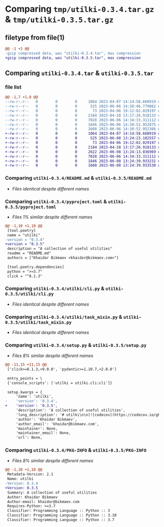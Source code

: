 # Comparing `tmp/utilki-0.3.4.tar.gz` & `tmp/utilki-0.3.5.tar.gz`

## filetype from file(1)

```diff
@@ -1 +1 @@
-gzip compressed data, was "utilki-0.3.4.tar", max compression
+gzip compressed data, was "utilki-0.3.5.tar", max compression
```

## Comparing `utilki-0.3.4.tar` & `utilki-0.3.5.tar`

### file list

```diff
@@ -1,7 +1,8 @@
--rw-r--r--   0        0        0     1064 2023-04-07 14:14:58.660919 utilki-0.3.4/README.md
--rw-r--r--   0        0        0      525 2023-06-06 14:38:46.779862 utilki-0.3.4/pyproject.toml
--rw-r--r--   0        0        0       73 2023-04-06 19:12:02.029197 utilki-0.3.4/utilki/__init__.py
--rw-r--r--   0        0        0     2184 2023-04-28 13:17:26.918133 utilki-0.3.4/utilki/cli.py
--rw-r--r--   0        0        0     7028 2023-06-06 14:34:33.311112 utilki-0.3.4/utilki/task_mixin.py
--rw-r--r--   0        0        0     1846 2023-06-06 14:38:52.952075 utilki-0.3.4/setup.py
--rw-r--r--   0        0        0     1608 2023-06-06 14:38:52.952366 utilki-0.3.4/PKG-INFO
+-rw-r--r--   0        0        0     1064 2023-04-07 14:14:58.660919 utilki-0.3.5/README.md
+-rw-r--r--   0        0        0      525 2023-06-08 13:24:23.102557 utilki-0.3.5/pyproject.toml
+-rw-r--r--   0        0        0       73 2023-04-06 19:12:02.029197 utilki-0.3.5/utilki/__init__.py
+-rw-r--r--   0        0        0     2184 2023-04-28 13:17:26.918133 utilki-0.3.5/utilki/cli.py
+-rw-r--r--   0        0        0     2622 2023-06-08 13:24:13.036969 utilki-0.3.5/utilki/progress.py
+-rw-r--r--   0        0        0     7028 2023-06-06 14:34:33.311112 utilki-0.3.5/utilki/task_mixin.py
+-rw-r--r--   0        0        0     1846 2023-06-08 13:24:39.933231 utilki-0.3.5/setup.py
+-rw-r--r--   0        0        0     1608 2023-06-08 13:24:39.933530 utilki-0.3.5/PKG-INFO
```

### Comparing `utilki-0.3.4/README.md` & `utilki-0.3.5/README.md`

 * *Files identical despite different names*

### Comparing `utilki-0.3.4/pyproject.toml` & `utilki-0.3.5/pyproject.toml`

 * *Files 1% similar despite different names*

```diff
@@ -1,10 +1,10 @@
 [tool.poetry]
 name = "utilki"
-version = "0.3.4"
+version = "0.3.5"
 description = "A collection of useful utilities"
 readme = "README.md"
 authors = ["Khaidar Bikmaev <khaidar@bikmaev.com>"]
 
 [tool.poetry.dependencies]
 python = ">=3.7"
 click = "^8.1.3"
```

### Comparing `utilki-0.3.4/utilki/cli.py` & `utilki-0.3.5/utilki/cli.py`

 * *Files identical despite different names*

### Comparing `utilki-0.3.4/utilki/task_mixin.py` & `utilki-0.3.5/utilki/task_mixin.py`

 * *Files identical despite different names*

### Comparing `utilki-0.3.4/setup.py` & `utilki-0.3.5/setup.py`

 * *Files 8% similar despite different names*

```diff
@@ -11,15 +11,15 @@
 ['click>=8.1.3,<9.0.0', 'pydantic>=1.10.7,<2.0.0']
 
 entry_points = \
 {'console_scripts': ['utilki = utilki.cli:cli']}
 
 setup_kwargs = {
     'name': 'utilki',
-    'version': '0.3.4',
+    'version': '0.3.5',
     'description': 'A collection of useful utilities',
     'long_description': '# utilki\n\n[![codecov](https://codecov.io/gh/realbikmaev/utilki/branch/main/graph/badge.svg?token=VN0UMT7O9A)](https://codecov.io/gh/realbikmaev/utilki)\n\nutils that are frequently used by me and might be useful for others\n\n## installation\n\n```bash\npip install utilki\n```\n\n## TaskMixin\n\nMixin class that adds `create()` classmethod to dataclass you define as your task params. Useful when you have a lot of container based tasks executed on remote clusters (e.g. Kubernetes, Hashicorp Nomad, etc.). It reads task params from environment variables, parses, and validates them. \n\n```python\nfrom utilki import TaskMixin\n\n@dataclass\nclass Task(TaskMixin):\n    ayy: float = 69.69\n    lmao: str = "420"\n\nos.environ["ayy"] = "42.42"\nos.environ["lmao"] = "69"\n\nt = Task.create()\nprint(f"ayy: {t.ayy}, type: {type(t.ayy)}")\n# ayy: 42.42, type: <class \'float\'>\nprint(f"lmao: {t.lmao}, type: {type(t.lmao)}")\n# lmao: 69, type: <class \'str\'>\n```\n\n## Cli\n\n### Venv\n\n```bash\n$ utilki venv 3.8.10\n$ Enter venv name: new_venv\n$ Created venv `new_venv` with Python version 3.8.10\n```',
     'author': 'Khaidar Bikmaev',
     'author_email': 'khaidar@bikmaev.com',
     'maintainer': None,
     'maintainer_email': None,
     'url': None,
```

### Comparing `utilki-0.3.4/PKG-INFO` & `utilki-0.3.5/PKG-INFO`

 * *Files 8% similar despite different names*

```diff
@@ -1,10 +1,10 @@
 Metadata-Version: 2.1
 Name: utilki
-Version: 0.3.4
+Version: 0.3.5
 Summary: A collection of useful utilities
 Author: Khaidar Bikmaev
 Author-email: khaidar@bikmaev.com
 Requires-Python: >=3.7
 Classifier: Programming Language :: Python :: 3
 Classifier: Programming Language :: Python :: 3.10
 Classifier: Programming Language :: Python :: 3.7
```


